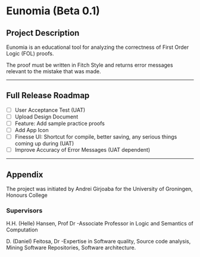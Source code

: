 # Eunomia (Beta 0.1)

## Project Description
Eunomia is an educational tool for analyzing the correctness of First Order Logic (FOL) proofs. 

The proof must be written in Fitch Style and returns error messages relevant to the mistake that was made.

---

## Full Release Roadmap

- [ ] User Acceptance Test (UAT)
- [ ] Upload Design Document
- [ ] Feature: Add sample practice proofs
- [ ] Add App Icon
- [ ] Finesse UI: Shortcut for compile, better saving, any serious things coming up during (UAT)
- [ ] Improve Accuracy of Error Messages (UAT dependent)

---

## Appendix

The project was initiated by Andrei Girjoaba for the University of Groningen, Honours College 

### Supervisors

H.H. (Helle) Hansen, Prof Dr -Associate Professor in Logic and Semantics of Computation 

D. (Daniel) Feitosa, Dr -Expertise in Software quality, Source code analysis, Mining Software Repositories, Software architecture.
